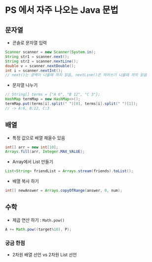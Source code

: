 # PS 에서 자주 나오는 Java 문법

## 문자열 

- 콘솔로 문자열 입력
```java
Scanner scanner = new Scanner(System.in);
String str1 = scanner.next();
String str2 = scanner.nextLine();
double v = scanner.nextDouble();
int i = scanner.nextInt();
// next()는 공백이 나올때 까지 읽음, nextLine()은 띄어쓰기 나올때 까지 읽음
```

- 문자열 나누기
```java
// String[] terms = {"A 6", "B 12", "C 3"};
HashMap termMap = new HashMap<>();
termMap.put(terms[i].split(" ")[0], terms[i].split(" ")[1]); 
// -> A:6, B:12, C:3
```

## 배열

- 특정 값으로 배열 채울수 있음
```java
int[] arr = new int[10];
Arrays.fill(arr, Integer.MAX_VALUE);
```

- Array에서 List 만들기
```java
List<String> friendList = Arrays.stream(friends).toList();
```

- 배열 복사 하기
```java
int[] newAnswer = Arrays.copyOfRange(answer, 0, num);
```

## 수학

- 제곱 연산 하기 : `Math.pow()`
```java
A += Math.pow((target%10), P);
```


### 궁금 한점

- 2차원 배열 선언 vs 2차원 List 선언